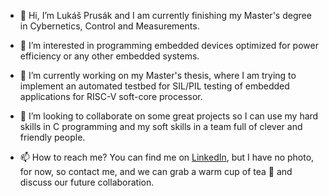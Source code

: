 - 👋 Hi, I’m Lukáš Prusák and I am currently finishing my Master's degree in Cybernetics, Control and Measurements.

- 👀 I’m interested in programming embedded devices optimized for power efficiency or any other embedded systems.

- 🌱 I’m currently working on my Master's thesis, where I am trying to implement an automated testbed for SIL/PIL testing of embedded applications for RISC-V soft-core processor.

- 💞️ I’m looking to collaborate on some great projects so I can use my hard skills in C programming and my soft skills in a team full of clever and friendly people.

- 📫 How to reach me? You can find me on [LinkedIn](https://www.linkedin.com/in/luk%C3%A1%C5%A1-prus%C3%A1k-57814a22b), but I have no photo, for now, so contact me, and we can grab a warm cup of tea 🍵 and discuss our future collaboration.
